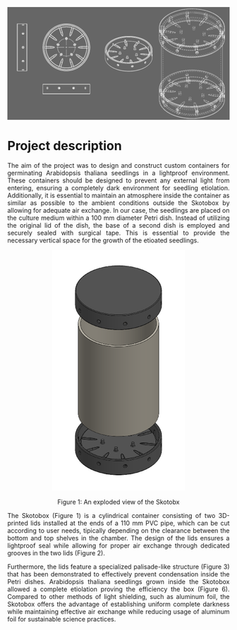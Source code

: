 ![alt banner](images/Skotobox_banner.png)

# Project description
<p align="justify">The aim of the project was to design and construct custom containers for germinating Arabidopsis thaliana seedlings in a lightproof environment. These containers should be designed to prevent any external light from entering, ensuring a completely dark environment for seedling etiolation. Additionally, it is essential to maintain an atmosphere inside the container as similar as possible to the ambient conditions outside the Skotobox by allowing for adequate air exchange. In our case, the seedlings are placed on the culture medium within a 100 mm diameter Petri dish. Instead of utilizing the original lid of the dish, the base of a second dish is employed and securely sealed with surgical tape. This is essential to provide the necessary vertical space for the growth of the etioated seedlings.</p>

<p align="center">
  <img src="images/Skotobox_exploded.png" width="300px" />
</div>
<p align="center">Figure 1: An exploded view of the Skotobx</p>

<p align="justify">The Skotobox (Figure 1) is a cylindrical container consisting of two 3D-printed lids installed at the ends of a 110 mm PVC pipe, which can be cut according to user needs, tipically depending on the clearance between the bottom and top shelves in the  chamber. The design of the lids ensures a lightproof seal while allowing for proper air exchange through dedicated grooves in the two lids (Figure 2).</p>
  
  
<p align="justify"> Furthermore, the lids feature a specialized palisade-like structure (Figure 3) that has been demonstrated to effectively prevent condensation inside the Petri dishes.
 Arabidopsis thaliana seedlings grown inside the Skotobox allowed a complete etiolation proving the efficiency the box (Figure 6). Compared to other methods of light shielding, such as aluminum foil, the Skotobox offers the advantage of establishing uniform complete darkness while maintaining effective air exchange while reducing usage of aluminum foil for sustainable science practices.</p>



